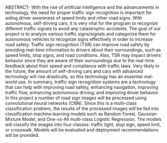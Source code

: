 ABSTRACT-
With the rise of artificial intelligence and the advancements in technology, the need for proper traffic sign recognition is important for aiding driver awareness of speed limits and other road signs. With autonomous, self-driving cars, it is very vital for the program to recognize different traffic signals to avoid any catastrophic accidents. The goal of our project is to analyze various traffic signs/signals and categorize them for autonomous vehicles to recognize signs effectively in order to increase road safety. Traffic sign recognition (TSR) can improve road safety by providing real-time information to drivers about their surroundings, such as speed limits, stop signs, and road conditions. Also, TSR may impact drivers’ behavior since they are aware of their surroundings due to the real-time feedback about their speed and compliance with traffic laws. Very likely in the future, the amount of self-driving cars and cars with advanced technology will rise drastically, so this technology has an essential real-world use. In summary, traffic sign recognition systems are a technology that can help with improving road safety, enhancing navigation, improving traffic flow, enhancing autonomous driving, and improving driver behavior.
In this project a number of road sign images will be processed using convolutional neural networks (CNN). Since this is a multi-class classification problem, the results of the processed images will be fed into classification machine learning models such as Random Forest, Gaussian Mixture Model, and One-vs-All multi-class Logistic Regression. The models will classify the images into four classes: traffic light, stop sign, speed limit, or crosswalk. Models will be evaluated and deployment recommendations will be provided.

